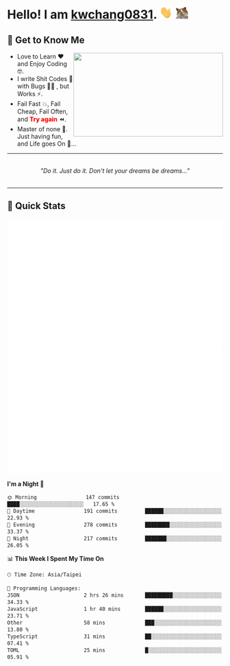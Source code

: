 <h1> <span>Hello! I am <a href="https://github.com/kwchang0831">kwchang0831</a>.</span> <img src="./assets/hi.gif" width="30px" height="30px">  <img src="./assets/cool-cat.gif" height="30px"></h1>
</h1>

## 🎉 Get to Know Me

<a href="#"><img align="right" src="https://media.tenor.com/S5qCffxIFdUAAAAC/the-muppet-kermit-the-frog.gif" width="349" height="195" /></a>

- Love to Learn ❤️ and Enjoy Coding 🤓.
- I write Shit Codes 💩 with Bugs 🐛🐛 , but Works ⚡️.
- Fail Fast 💥, Fail Cheap, Fail Often, and <span style="color:red;font-weight:800;">Try again</span> ⏪️.
- Master of none 🤪. Just having fun, and Life goes On 🌱...

<hr/>
<br/>
<div align="center">
<i>"Do it. Just do it. Don't let your dreams be dreams..." </i>
</div>
<br/>
<hr/>

## 🙈 Quick Stats

![overview](https://raw.githubusercontent.com/kwchang0831/kwchang0831/output/generated/overview.svg)
![languages](https://raw.githubusercontent.com/kwchang0831/kwchang0831/output/generated/languages.svg)

<!--START_SECTION:waka-->
**I'm a Night 🦉** 

```text
🌞 Morning                147 commits         ████░░░░░░░░░░░░░░░░░░░░░   17.65 % 
🌆 Daytime                191 commits         ██████░░░░░░░░░░░░░░░░░░░   22.93 % 
🌃 Evening                278 commits         ████████░░░░░░░░░░░░░░░░░   33.37 % 
🌙 Night                  217 commits         ███████░░░░░░░░░░░░░░░░░░   26.05 % 
```


📊 **This Week I Spent My Time On** 

```text
🕑︎ Time Zone: Asia/Taipei

💬 Programming Languages: 
JSON                     2 hrs 26 mins       █████████░░░░░░░░░░░░░░░░   34.33 % 
JavaScript               1 hr 40 mins        ██████░░░░░░░░░░░░░░░░░░░   23.71 % 
Other                    58 mins             ███░░░░░░░░░░░░░░░░░░░░░░   13.80 % 
TypeScript               31 mins             ██░░░░░░░░░░░░░░░░░░░░░░░   07.41 % 
TOML                     25 mins             █░░░░░░░░░░░░░░░░░░░░░░░░   05.91 % 
```


<!--END_SECTION:waka-->
